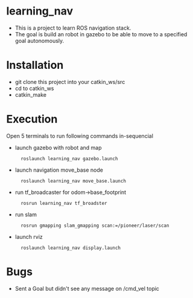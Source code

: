 # learning_nav

* This is a project to learn ROS navigation stack.
* The goal is build an robot in gazebo to be able to move to a specified goal autonomously. 

# Installation 
* git clone this project into your catkin_ws/src
* cd to catkin_ws
* catkin_make

# Execution

Open 5 terminals to run following commands in-sequencial

* launch gazebo with robot and map

        roslaunch learning_nav gazebo.launch

* launch navigation move_base node

        roslaunch learning_nav move_base.launch

* run tf_broadcaster for odom->base_footprint

        rosrun learning_nav tf_broadster

* run slam

        rosrun gmapping slam_gmapping scan:=/pioneer/laser/scan

* launch rviz

        roslaunch learning_nav display.launch   

# Bugs

* Sent a Goal but didn't see any message on /cmd_vel topic

